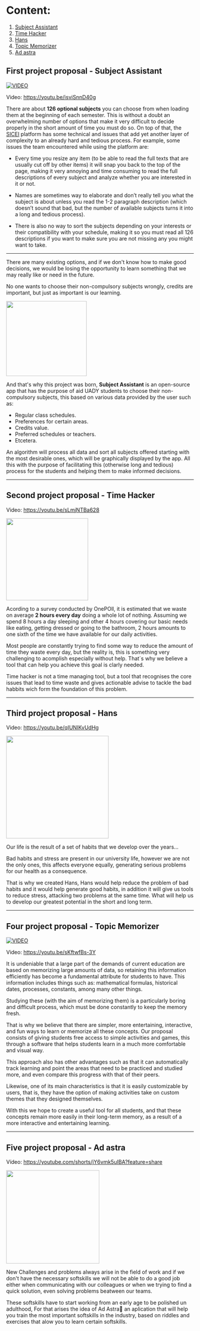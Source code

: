 
# Content:
1. [Subject Assistant](#first-project-proposal---subject-assistant)
2. [Time Hacker](#second-project-proposal---time-hacker)
3. [Hans](#third-project-proposal---hans)
4. [Topic Memorizer](#four-project-proposal---topic-memorizer)
5. [Ad astra](#five-project-proposal---ad-astra)

## First project proposal - Subject Assistant

[![VIDEO](https://github.com/RaptorRush135/Fundamentos-LIS/blob/main/Assets/SS_Title.png)](http://www.youtube.com/watch?v=isviSnnD40g)

Video: https://youtu.be/isviSnnD40g

There are about **126 optional subjects** you can choose from when loading them at the beginning of each semester. This is without a doubt an overwhelming number of options that make it very difficult to decide properly in the short amount of time you must do so.
On top of that, the [SICEI](https://www.sicei.uady.mx/) platform has some technical and issues that add yet another layer of complexity to an already hard and tedious process. For example, some issues the team encountered while using the platform are:

- Every time you resize any item (to be able to read the full texts that are usually cut off by other items) it will snap you back to the top of the page, making it very annoying and time consuming to read the full descriptions of every subject and analyze whether you are interested in it or not.

- Names are sometimes way to elaborate and don’t really tell you what the subject is about unless you read the 1-2 paragraph description (which doesn’t sound that bad, but the number of available subjects turns it into a long and tedious process).

- There is also no way to sort the subjects depending on your interests or their compatibility with your schedule, making it so you must read all 126 descriptions if you want to make sure you are not missing any you might want to take.

---

There are many existing options, and if we don't know how to make good decisions, we would be losing the opportunity to learn something that we may really like or need in the future.

No one wants to choose their non-compulsory subjects wrongly, credits are important, but just as important is our learning.

<img src="https://github.com/RaptorRush135/Fundamentos-LIS/blob/main/Assets/Assistant_1.png" width="216" height="201"/>

And that's why this project was born, **Subject Assistant** is an open-source app that has the purpose of aid UADY students to choose their non-compulsory subjects, this based on various data provided by the user such as:

- Regular class schedules.
- Preferences for certain areas.
- Credits value.
- Preferred schedules or teachers.
- Etcetera.

An algorithm will process all data and sort all subjects offered starting with the most desirable ones, which will be graphically displayed by the app.
All this with the purpose of facilitating this (otherwise long and tedious) process for the students and helping them to make informed decisions.

---

## Second project proposal - Time Hacker

Video: https://youtu.be/sLmjNTBa628

<img src="https://github.com/RaptorRush135/Fundamentos-LIS/blob/main/Assets/TimeHackerLogo.png" width="220" height="220"/>

Acording to a survey conducted by OnePOll, it is estimated that we waste on average **2 hours every day** doing a whole lot of nothing. Assuming we spend 8 hours a day sleeping and other 4 hours covering our basic needs like eating, getting dressed or going to the bathroom, 2 hours amounts to one sixth of the time we have available for our daily activities.

Most people are constantly trying to find some way to reduce the amount of time they waste every day, but the reality is, this is something very challenging to acomplish especially without help. That´s why we believe a tool that can help you achieve this goal is clarly needed.

Time hacker is not a time managing tool, but a tool that recognises the core issues that lead to time waste and gives actionable advise to tackle the bad habbits wich form the foundation of this problem.

---

## Third project proposal - Hans

Video: https://youtu.be/qIUNIKvUdHg

<img src="https://github.com/RaptorRush135/Fundamentos-LIS/blob/main/Assets/HansLogo.png" width="275" height="275"/>

Our life is the result of a set of habits that we develop over the years...


Bad habits and stress are present in our university life, however we are not the only ones, this affects everyone equally, generating serious problems for our health as a consequence.
 
 
That is why we created Hans, Hans would help reduce the problem of bad habits and it would help generate good habits, in addition it will give us tools to reduce stress, attacking two problems at the same time.
What will help us to develop our greatest potential in the short and long term.

---

## Four project proposal - Topic Memorizer

[![VIDEO](https://github.com/RaptorRush135/Fundamentos-LIS/blob/main/Assets/TM_Title.png)](https://youtu.be/sKftwfBs-3Y)

Video: https://youtu.be/sKftwfBs-3Y

It is undeniable that a large part of the demands of current education are based on memorizing large amounts of data, so retaining this information efficiently has become a fundamental attribute for students to have. This information includes things such as: mathematical formulas, historical dates, processes, constants, among many other things.

Studying these (with the aim of memorizing them) is a particularly boring and difficult process, which must be done constantly to keep the memory fresh.

That is why we believe that there are simpler, more entertaining, interactive, and fun ways to learn or memorize all these concepts. Our proposal consists of giving students free access to simple activities and games, this through a software that helps students learn in a much more comfortable and visual way. 

This approach also has other advantages such as that it can automatically track learning and point the areas that need to be practiced and studied more, and even compare this progress with that of their peers.

Likewise, one of its main characteristics is that it is easily customizable by users, that is, they have the option of making activities take on custom themes that they designed themselves.

With this we hope to create a useful tool for all students, and that these concepts remain more easily in their long-term memory, as a result of a more interactive and entertaining learning.

---

## Five project proposal - Ad astra

Vídeo: https://youtube.com/shorts/jY6vmk5uIBA?feature=share


<img src="https://github.com/RaptorRush135/Fundamentos-LIS/blob/main/Assets/AdAstraLogo.jpg" width="250" height="250"/>

New Challenges and problems always arise in the field of work and if we don't have the necessary softskills we will not be able to do a good job either when communicating with our colleagues or when we trying to find a quick solution, even solving problems beatween our teams.


These softskills have to start working from an early age to be polished un adulthood, For that arises the idea of Ad Astra💫 an aplication that will help you train the most important softskills in the industry, based on riddles and exercises that alow you to learn certain softskills.

